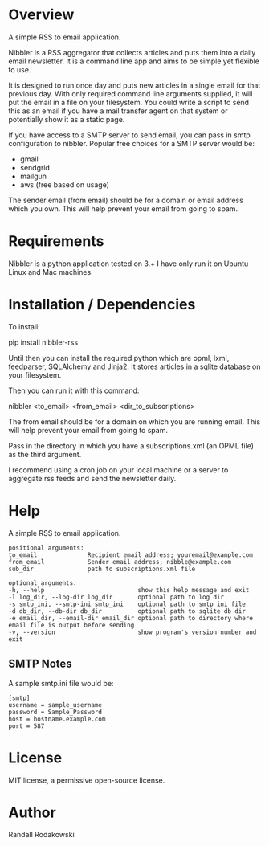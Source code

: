 # Overview

A simple RSS to email application.

Nibbler is a RSS aggregator that collects articles and puts them into a daily email newsletter. It is a command line app and aims to be simple yet flexible to use.

It is designed to run once day and puts new articles in a single email for that previous day. With only required command line arguments supplied, it will put the email in a file on your filesystem. You could write a script to send this as an email if you have a mail transfer agent on that system or potentially show it as a static page. 

If you have access to a SMTP server to send email, you can pass in smtp configuration to nibbler. Popular free choices for a SMTP server would be:

- gmail
- sendgrid
- mailgun
- aws (free based on usage)

The sender email (from email) should be for a domain or email address which you own. This will help prevent your email from going to spam.

# Requirements

Nibbler is a python application tested on 3.+
I have only run it on Ubuntu Linux and Mac machines.

# Installation / Dependencies

To install: 

pip install nibbler-rss

Until then you can install the required python which are opml, lxml, feedparser, SQLAlchemy and Jinja2. It stores articles in a sqlite database on your filesystem. 

Then you can run it with this command:

nibbler <to_email> <from_email> <dir_to_subscriptions>

The from email should be for a domain on which you are running email. This will help prevent your email from going to spam.

Pass in the directory in which you have a subscriptions.xml (an OPML file) as the third argument.

I recommend using a cron job on your local machine or a server to aggregate rss feeds and send the newsletter daily.

# Help

A simple RSS to email application.

~~~
positional arguments:
to_email              Recipient email address; youremail@example.com
from_email            Sender email address; nibble@example.com
sub_dir               path to subscriptions.xml file

optional arguments:
-h, --help                          show this help message and exit
-l log_dir, --log-dir log_dir       optional path to log dir
-s smtp_ini, --smtp-ini smtp_ini    optional path to smtp ini file
-d db_dir, --db-dir db_dir          optional path to sqlite db dir
-e email_dir, --email-dir email_dir optional path to directory where email file is output before sending
-v, --version                       show program's version number and exit
~~~

## SMTP Notes

A sample smtp.ini file would be:

~~~
[smtp]
username = sample_username
password = Sample_Password
host = hostname.example.com
port = 587
~~~

# License

MIT license, a permissive open-source license.

# Author

Randall Rodakowski
